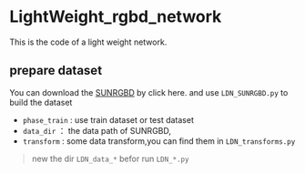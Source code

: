 # LightWeight_rgbd_network
This  is the code of a light weight network.

## prepare dataset
You can download the [SUNRGBD](http://rgbd.cs.princeton.edu/data/SUNRGBD.zip) by click here.
and use `LDN_SUNRGBD.py` to build the dataset

- `phase_train` : use train dataset or test  dataset
- `data_dir` ： the data path of SUNRGBD,
- `transform` : some data transform,you can find them in `LDN_transforms.py`

> new the dir `LDN_data_*`  befor run `LDN_*.py`
